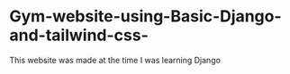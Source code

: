 # Gym-website-using-Basic-Django-and-tailwind-css-
This website was made at the time I was learning Django 
